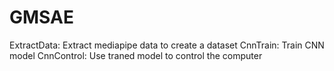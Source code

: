 # GMSAE
ExtractData: Extract mediapipe data to create a dataset
CnnTrain: Train CNN model
CnnControl: Use traned model to control the computer
